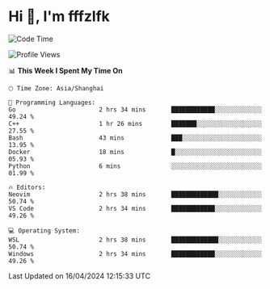 # Hi 👋, I'm fffzlfk

<!--START_SECTION:waka-->
![Code Time](http://img.shields.io/badge/Code%20Time-694%20hrs%2013%20mins-blue)

![Profile Views](http://img.shields.io/badge/Profile%20Views-0-blue)

📊 **This Week I Spent My Time On** 

```text
🕑︎ Time Zone: Asia/Shanghai

💬 Programming Languages: 
Go                       2 hrs 34 mins       ████████████░░░░░░░░░░░░░   49.24 % 
C++                      1 hr 26 mins        ███████░░░░░░░░░░░░░░░░░░   27.55 % 
Bash                     43 mins             ███░░░░░░░░░░░░░░░░░░░░░░   13.95 % 
Docker                   18 mins             █░░░░░░░░░░░░░░░░░░░░░░░░   05.93 % 
Python                   6 mins              ░░░░░░░░░░░░░░░░░░░░░░░░░   01.99 % 

🔥 Editors: 
Neovim                   2 hrs 38 mins       █████████████░░░░░░░░░░░░   50.74 % 
VS Code                  2 hrs 34 mins       ████████████░░░░░░░░░░░░░   49.26 % 

💻 Operating System: 
WSL                      2 hrs 38 mins       █████████████░░░░░░░░░░░░   50.74 % 
Windows                  2 hrs 34 mins       ████████████░░░░░░░░░░░░░   49.26 % 
```


 Last Updated on 16/04/2024 12:15:33 UTC
<!--END_SECTION:waka-->
